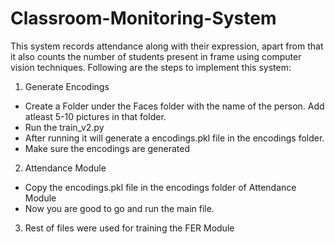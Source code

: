 # Classroom-Monitoring-System
This system records attendance along with their expression, apart from that it also counts the number of students present in frame using computer vision techniques.
Following are the steps to implement this system:
1. Generate Encodings
  - Create a Folder under the Faces folder with the name of the person. Add atleast 5-10 pictures in that folder.
  - Run the train_v2.py 
  - After running it will generate a encodings.pkl file in the encodings folder.
  - Make sure the encodings are generated
2. Attendance Module
  - Copy the encodings.pkl file in the encodings folder of Attendance Module
  - Now you are good to go and run the main file.

3. Rest of files were used for training the FER Module
